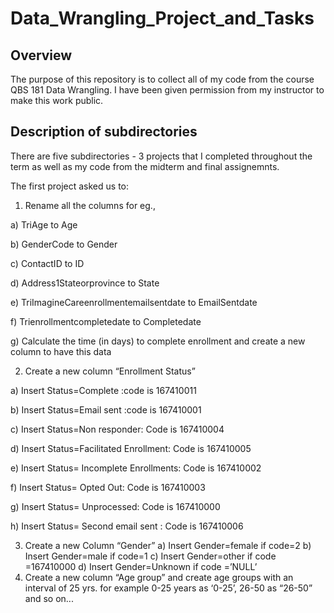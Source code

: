# Data_Wrangling_Project_and_Tasks

## Overview

The purpose of this repository is to collect all of my code from the course QBS 181 Data Wrangling. I have been given permission from my instructor to make this work public. 

## Description of subdirectories

There are five subdirectories - 3 projects that I completed throughout the term as well as my code from the midterm and final assignemnts. 

The first project asked us to:

1.	 Rename all the columns for eg.,

a)	TriAge to Age

b)	GenderCode to Gender

c)	ContactID to ID

d)	Address1Stateorprovince to State

e)	TriImagineCareenrollmentemailsentdate to EmailSentdate

f)	Trienrollmentcompletedate to Completedate

g)	Calculate the time (in days) to complete enrollment and create a new column to have this data


2.	Create a new column “Enrollment Status”

a)	Insert Status=Complete :code is 167410011

b)	Insert Status=Email sent :code is 167410001

c)	Insert Status=Non responder: Code is 167410004

d)	Insert Status=Facilitated Enrollment: Code  is 167410005

e)	Insert Status= Incomplete Enrollments: Code  is 167410002

f)	Insert Status= Opted Out: Code  is 167410003

g)	Insert Status= Unprocessed: Code  is 167410000

h)	Insert Status= Second email sent : Code  is 167410006


3.	Create a new Column “Gender”
a)	Insert Gender=female if code=2
b)	Insert Gender=male if code=1
c)	Insert Gender=other if code =167410000
d)	Insert Gender=Unknown if code =’NULL’
4.	Create a new column “Age group” and create age groups with an interval of 25 yrs. for example 0-25 years as ‘0-25’, 26-50 as “26-50” and so on...

